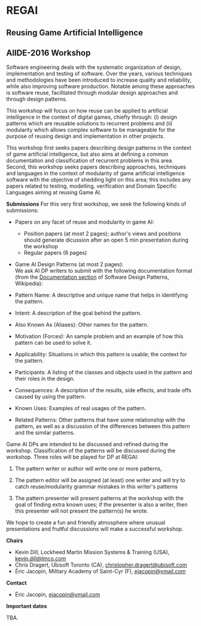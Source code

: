 # REGAI
## Reusing Game Artificial Intelligence
## AIIDE-2016 Workshop

Software engineering deals with the systematic organization of design, implementation and testing of software.
Over the years, various techniques and methodologies have been introduced to increase quality and reliability, while also improving software production.
Notable among these approaches is software reuse, facilitated through modular design approaches and through design patterns.

This workshop will focus on how reuse can be applied to artificial intelligence in the context of digital games, chiefly through:
(i) design patterns which are reusable solutions to recurrent problems and (ii) modularity which allows complex software to be manageable for the purpose of reusing design and implementation in other projects.

This workshop first seeks papers describing design patterns in the context of game artificial intelligence,
but also aims at defining a common documentation and classification of recurrent problems in this area.
Second, this workshop seeks papers describing approaches, techniques and languages in the context of modularity of game artificial intelligence software with the objective of shedding light on this area;
this includes any papers related to testing, modelling, verification and Domain Specific Languages aiming at reusing Game AI.

**Submissions**
For this very first workshop, we seek the following kinds of submissions:  
*   Papers on any facet of reuse and modularity in game AI:
     * Position papers (at most 2 pages); author's views and positions should generate dicussion after an open 5 min presentation during the workshop
     * Regular papers (6 pages)
*   Game AI Design Patterns (at most 2 pages):  
We ask AI DP writers to submit with the following documentation format (from the [Documentation section](https://en.wikipedia.org/wiki/Software_design_pattern#Documentation)
of Software Design Patterns, Wikipedia):  

  *  Pattern Name: A descriptive and unique name that helps in identifying the pattern.
  *  Intent: A description of the goal behind the pattern.
  *  Also Known As (Aliases): Other names for the pattern.
  *  Motivation (Forces): An sample problem and an example of how this pattern can be used to solve it.
  *  Applicability: Situations in which this pattern is usable; the context for the pattern.
  *  Participants: A listing of the classes and objects used in the pattern and their roles in the design.
  *  Consequences: A description of the results, side effects, and trade offs caused by using the pattern.
  *  Known Uses: Examples of real usages of the pattern.
  *  Related Patterns: Other patterns that have some relationship with the pattern, as well as a discussion of the differences between this pattern and the similar patterns.

Game AI DPs are intended to be discussed and refined during the workshop. Classification of the patterns will be discussed during the workshop.
Three roles will be played for DP at REGAI:

1. The pattern writer or author will write one or more patterns,

2. The pattern editor will be assigned (at least) one writer and will try to catch reuse/modularity grammar mistakes in this writer's patterns

3. The pattern presenter will present patterns at the workshop with the goal of finding extra known uses; if the presenter is also a writer,
then this presenter will not present the pattern(s) he wrote.

We hope to create a fun and friendly atmosphere where unusual presentations and fruitful discussions will make a successful workshop.

**Chairs**
* Kevin Dill, Lockheed Martin Mission Systems & Training (USA), kevin.dill@lmco.com
* Chris Dragert, Ubisoft Toronto (CA), christopher.dragert@ubisoft.com
* Éric Jacopin, Military Academy of Saint-Cyr (F), ejacopin@ymail.com

**Contact**
* Éric Jacopin, ejacopin@ymail.com

**Important dates**

TBA.
